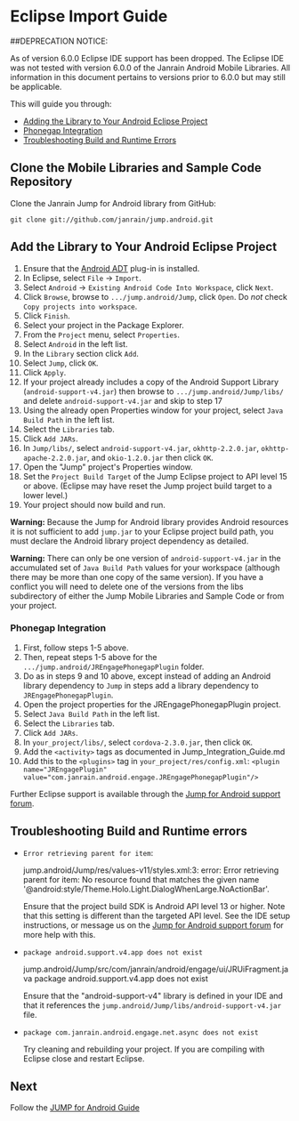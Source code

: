 # Eclipse Import Guide

##DEPRECATION NOTICE:  

As of version 6.0.0 Eclipse IDE support has been dropped.  The Eclipse IDE was not tested with version 6.0.0 of the Janrain Android Mobile Libraries.  All information in this document pertains to versions prior to 6.0.0 but may still be applicable.

This will guide you through:

* [Adding the Library to Your Android Eclipse Project](#add-the-library-to-your-android-eclipse-project)
* [Phonegap Integration](#phonegap-integration)
* [Troubleshooting Build and Runtime Errors](#troubleshooting-build-and-runtime-errors)

## Clone the Mobile Libraries and Sample Code Repository

Clone the Janrain Jump for Android library from GitHub:

    git clone git://github.com/janrain/jump.android.git

## Add the Library to Your Android Eclipse Project

1. Ensure that the [Android ADT](http://developer.android.com/sdk/eclipse-adt.html#installing) plug-in is
   installed.
2. In Eclipse, select `File` -> `Import`.
3. Select `Android` -> `Existing Android Code Into Workspace`, click `Next`.
4. Click `Browse`, browse to `.../jump.android/Jump`, click `Open`.
   Do *not* check `Copy projects into workspace`.
5. Click `Finish`.
6. Select your project in the Package Explorer.
7. From the `Project` menu, select `Properties`.
8. Select `Android` in the left list.
9. In the `Library` section click `Add`.
10. Select `Jump`, click `OK`.
11. Click `Apply`.
12. If your project already includes a copy of the Android Support Library (`android-support-v4.jar`)
    then browse to `.../jump.android/Jump/libs/` and delete `android-support-v4.jar` and skip to step 17
13. Using the already open Properties window for your project, select `Java Build Path` in the left list.
14. Select the `Libraries` tab.
15. Click `Add JARs`.
16. In `Jump/libs/`, select `android-support-v4.jar`, `okhttp-2.2.0.jar`, `okhttp-apache-2.2.0.jar`,
    and `okio-1.2.0.jar` then click `OK`.
17. Open the "Jump" project's Properties window.
17. Set the `Project Build Target` of the Jump Eclipse project to API level 15 or above. (Eclipse may have
    reset the Jump project build target to a lower level.)
18. Your project should now build and run.

**Warning:** Because the Jump for Android library provides Android resources it is not sufficient to add
`jump.jar` to your Eclipse project build path, you must declare the Android library project dependency
as detailed.

**Warning:** There can only be one version of `android-support-v4.jar` in the accumulated set of `Java Build
Path` values for your workspace (although there may be more than one copy of the same version). If you have
a conflict you will need to delete one of the versions from the libs subdirectory of either the Jump Mobile Libraries and Sample Code or
from your project.

### Phonegap Integration

1.  First, follow steps 1-5 above.
2.  Then, repeat steps 1-5 above for the `.../jump.android/JREngagePhonegapPlugin` folder.
3.  Do as in steps 9 and 10 above, except instead of adding an Android library dependency to `Jump` in steps
    add a library dependency to `JREngagePhonegapPlugin`.
4.  Open the project properties for the JREngagePhonegapPlugin project.
5.  Select `Java Build Path` in the left list.
6.  Select the `Libraries` tab.
7.  Click `Add JARs`.
8.  In `your_project/libs/`, select `cordova-2.3.0.jar`, then click `OK`.
9.  Add the `<activity>` tags as documented in Jump_Integration_Guide.md
10. Add this to the `<plugins>` tag in `your_project/res/config.xml`:
    `<plugin name="JREngagePlugin" value="com.janrain.android.engage.JREngagePhonegapPlugin"/>`

Further Eclipse support is available through the
[Jump for Android support forum](https://support.janrain.com/forums/20122381-android-library-q-a).

## Troubleshooting Build and Runtime errors

* `Error retrieving parent for item`:

    jump.android/Jump/res/values-v11/styles.xml:3: error: Error retrieving parent for item: No
    resource found that matches the given name '@android:style/Theme.Holo.Light.DialogWhenLarge.NoActionBar'.

   Ensure that the project build SDK is Android API level 13 or higher. Note that this setting is different
   than the targeted API level. See the IDE setup instructions, or message us on the
   [Jump for Android support forum](https://support.janrain.com/forums/20122381-android-library-q-a) for
   more help with this.

* `package android.support.v4.app does not exist`

    jump.android/Jump/src/com/janrain/android/engage/ui/JRUiFragment.java
    package android.support.v4.app does not exist

   Ensure that the "android-support-v4" library is defined in your IDE and that it references the
   `jump.android/Jump/libs/android-support-v4.jar` file.

* `package com.janrain.android.engage.net.async does not exist`

  Try cleaning and rebuilding your project. If you are compiling with Eclipse close and restart Eclipse.

## Next

Follow the [JUMP for Android Guide](Jump_Integration_Guide.md)
